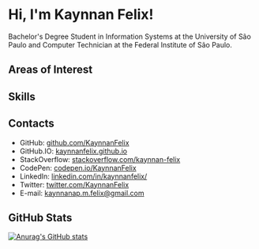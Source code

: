 # Hi, I'm Kaynnan Felix!

Bachelor's Degree Student in Information Systems at the University of São Paulo and Computer Technician at the Federal Institute of São Paulo.
## Areas of Interest
## Skills
## Contacts
- GitHub: [github.com/KaynnanFelix](https://github.com/KaynnanFelix)
- GitHub.IO: [kaynnanfelix.github.io](https://kaynnanfelix.github.io/)
- StackOverflow: [stackoverflow.com/kaynnan-felix](https://stackoverflow.com/users/11972559/kaynnan-felix)
- CodePen: [codepen.io/KaynnanFelix](https://codepen.io/KaynnanFelix)
- LinkedIn: [linkedin.com/in/kaynnanfelix/](https://www.linkedin.com/in/kaynnanfelix/)
- Twitter: [twitter.com/KaynnanFelix](https://twitter.com/KaynnanFelix)
- E-mail: kaynnanap.m.felix@gmail.com
## GitHub Stats
[![Anurag's GitHub stats](https://github-readme-stats.vercel.app/api?username=KaynnanFelix&show_icons=true&theme=dracula)](https://github.com/anuraghazra/github-readme-stats)

